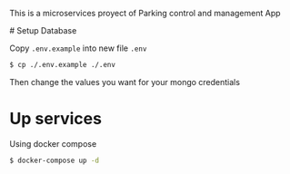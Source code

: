 This is a microservices proyect of Parking control and management App

# Setup Database

Copy `.env.example` into new file `.env`

```sh
$ cp ./.env.example ./.env
```

Then change the values you want for your mongo credentials

# Up services

Using docker compose

```sh
$ docker-compose up -d
```

